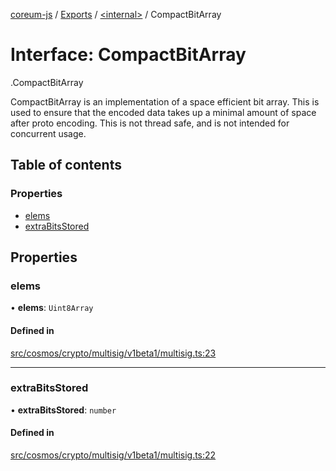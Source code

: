 [coreum-js](../README.md) / [Exports](../modules.md) / [<internal\>](../modules/internal_.md) / CompactBitArray

# Interface: CompactBitArray

[<internal>](../modules/internal_.md).CompactBitArray

CompactBitArray is an implementation of a space efficient bit array.
This is used to ensure that the encoded data takes up a minimal amount of
space after proto encoding.
This is not thread safe, and is not intended for concurrent usage.

## Table of contents

### Properties

- [elems](internal_.CompactBitArray.md#elems)
- [extraBitsStored](internal_.CompactBitArray.md#extrabitsstored)

## Properties

### elems

• **elems**: `Uint8Array`

#### Defined in

[src/cosmos/crypto/multisig/v1beta1/multisig.ts:23](https://github.com/PyramydLabs/coreum-js/blob/75debec/src/cosmos/crypto/multisig/v1beta1/multisig.ts#L23)

___

### extraBitsStored

• **extraBitsStored**: `number`

#### Defined in

[src/cosmos/crypto/multisig/v1beta1/multisig.ts:22](https://github.com/PyramydLabs/coreum-js/blob/75debec/src/cosmos/crypto/multisig/v1beta1/multisig.ts#L22)
